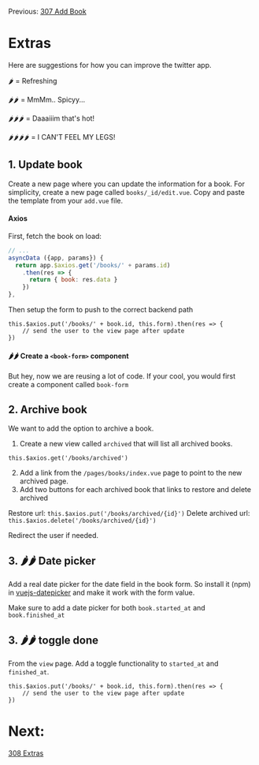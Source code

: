 Previous: [307 Add Book](./307-add-book.md)

# Extras
Here are suggestions for how you can improve the twitter app.

🌶 = Refreshing

🌶🌶 = MmMm.. Spicyy...

🌶🌶🌶 = Daaaiiim that's hot!

🌶🌶🌶🌶 = I CAN'T FEEL MY LEGS! 

## 1. Update book
Create a new page where you can update the information for a book.
For simplicity, create a new page called `books/_id/edit.vue`. 
Copy and paste the template from your `add.vue` file.

#### Axios
First, fetch the book on load:

```JavaScript
// ...
asyncData ({app, params}) {
  return app.$axios.get('/books/' + params.id)
    .then(res => {
      return { book: res.data }
    })
},
```

Then setup the form to push to the correct backend path
```
this.$axios.put('/books/' + book.id, this.form).then(res => {
    // send the user to the view page after update
})
```

#### 🌶🌶 Create a `<book-form>` component
But hey, now we are reusing a lot of code.
If your cool, you would first create a component called `book-form`

## 2. Archive book
We want to add the option to archive a book.

1. Create a new view called `archived` that will list all archived books.

```
this.$axios.get('/books/archived')
```

2. Add a link from the `/pages/books/index.vue` page to point to the new archived page. 
3. Add two buttons for each archived book that links to restore and delete archived
 
Restore url: `this.$axios.put('/books/archived/{id}')`
Delete archived url: `this.$axios.delete('/books/archived/{id}')`

Redirect the user if needed.


## 3. 🌶🌶 Date picker 
Add a real date picker for the date field in the book form.
So install it (npm) in [vuejs-datepicker](https://github.com/charliekassel/vuejs-datepicker) and make it work with the form value.

Make sure to add a date picker for both `book.started_at` and `book.finished_at`


## 3. 🌶🌶 toggle done
From the `view` page. Add a toggle functionality to `started_at` and `finished_at`.

```
this.$axios.put('/books/' + book.id, this.form).then(res => {
    // send the user to the view page after update
})
```


# Next:
[308 Extras](./308-extras.md)
